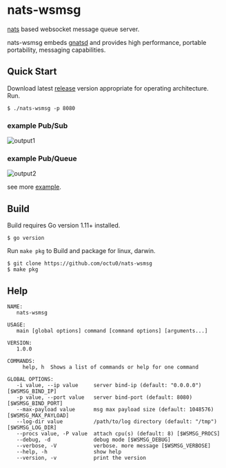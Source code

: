 # nats-wsmsg

[nats](https://nats.io/) based websocket message queue server.

nats-wsmsg embeds [gnatsd](https://github.com/nats-io/gnatsd) and provides high performance, portable portability, messaging capabilities.

## Quick Start

Download latest [release](https://github.com/octu0/nats-wsmsg/releases) version appropriate for operating architecture.  
Run.

```
$ ./nats-wsmsg -p 8080
```

### example Pub/Sub

![output1](https://user-images.githubusercontent.com/42143893/50048366-70316a00-010d-11e9-8196-d84c00c0bc82.gif)

### example Pub/Queue

![output2](https://user-images.githubusercontent.com/42143893/50048371-8d663880-010d-11e9-833a-eeb3cbdcf294.gif)

see more [example](https://github.com/octu0/nats-wsmsg/tree/master/example).

## Build

Build requires Go version 1.11+ installed.

```
$ go version
```

Run `make pkg` to Build and package for linux, darwin.

```
$ git clone https://github.com/octu0/nats-wsmsg
$ make pkg
```

## Help

```
NAME:
   nats-wsmsg

USAGE:
   main [global options] command [command options] [arguments...]

VERSION:
   1.0.0

COMMANDS:
     help, h  Shows a list of commands or help for one command

GLOBAL OPTIONS:
   -i value, --ip value     server bind-ip (default: "0.0.0.0") [$WSMSG_BIND_IP]
   -p value, --port value   server bind-port (default: 8080) [$WSMSG_BIND_PORT]
   --max-payload value      msg max payload size (default: 1048576) [$WSMSG_MAX_PAYLOAD]
   --log-dir value          /path/to/log directory (default: "/tmp") [$WSMSG_LOG_DIR]
   --procs value, -P value  attach cpu(s) (default: 8) [$WSMSG_PROCS]
   --debug, -d              debug mode [$WSMSG_DEBUG]
   --verbose, -V            verbose. more message [$WSMSG_VERBOSE]
   --help, -h               show help
   --version, -v            print the version
```
